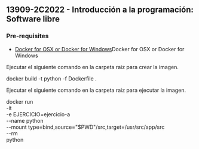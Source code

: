 ## 13909-2C2022 - Introducción a la programación: Software libre

### Pre-requisites

* [Docker for OSX or Docker for Windows](https://www.docker.com/products/docker)Docker for OSX or Docker for Windows

Ejecutar el siguiente comando en la carpeta raiz para crear la imagen.

docker build -t python -f Dockerfile .

Ejecutar el siguiente comando en la carpeta raiz para ejecutar la imagen.

docker run \
-it \
-e EJERCICIO=ejercicio-a \
--name python \
--mount type=bind,source="$PWD"/src,target=/usr/src/app/src \
--rm \
python